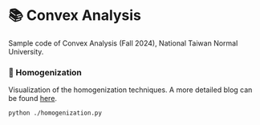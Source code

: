# :books: Convex Analysis
Sample code of Convex Analysis (Fall 2024), National Taiwan Normal University.

### :notebook: Homogenization
Visualization of the homogenization techniques. A more detailed blog can be found [here](https://dgbshien.com/post/convex_homogenization.html).

```shell
python ./homogenization.py
```